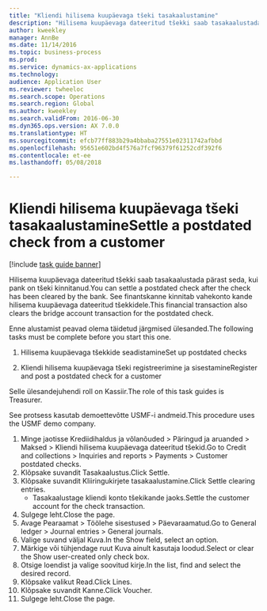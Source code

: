 ```yaml
--- 
title: "Kliendi hilisema kuupäevaga tšeki tasakaalustamine"
description: "Hilisema kuupäevaga dateeritud tšekki saab tasakaalustada pärast seda, kui pank on tšeki kinnitanud."
author: kweekley
manager: AnnBe
ms.date: 11/14/2016
ms.topic: business-process
ms.prod: 
ms.service: dynamics-ax-applications
ms.technology: 
audience: Application User
ms.reviewer: twheeloc
ms.search.scope: Operations
ms.search.region: Global
ms.author: kweekley
ms.search.validFrom: 2016-06-30
ms.dyn365.ops.version: AX 7.0.0
ms.translationtype: HT
ms.sourcegitcommit: efcb77ff883b29a4bbaba27551e02311742afbbd
ms.openlocfilehash: 95651e602bd4f576a7fcf96379f61252cdf392f6
ms.contentlocale: et-ee
ms.lasthandoff: 05/08/2018

---
```

# <a name="settle-a-postdated-check-from-a-customer"></a><span data-ttu-id="002f3-103">Kliendi hilisema kuupäevaga tšeki tasakaalustamine</span><span class="sxs-lookup"><span data-stu-id="002f3-103">Settle a postdated check from a customer</span></span>

[!include [task guide banner](../../includes/task-guide-banner.md)]

<span data-ttu-id="002f3-104">Hilisema kuupäevaga dateeritud tšekki saab tasakaalustada pärast seda, kui pank on tšeki kinnitanud.</span><span class="sxs-lookup"><span data-stu-id="002f3-104">You can settle a postdated check after the check has been cleared by the bank.</span></span> <span data-ttu-id="002f3-105">See finantskanne kinnitab vahekonto kande hilisema kuupäevaga dateeritud tšekkidele.</span><span class="sxs-lookup"><span data-stu-id="002f3-105">This financial transaction also clears the bridge account transaction for the postdated check.</span></span> 

<span data-ttu-id="002f3-106">Enne alustamist peavad olema täidetud järgmised ülesanded.</span><span class="sxs-lookup"><span data-stu-id="002f3-106">The following tasks must be complete before you start this one.</span></span>

1) <span data-ttu-id="002f3-107">Hilisema kuupäevaga tšekkide seadistamine</span><span class="sxs-lookup"><span data-stu-id="002f3-107">Set up postdated checks</span></span>

2) <span data-ttu-id="002f3-108">Kliendi hilisema kuupäevaga tšeki registreerimine ja sisestamine</span><span class="sxs-lookup"><span data-stu-id="002f3-108">Register and post a postdated check for a customer</span></span> 



<span data-ttu-id="002f3-109">Selle ülesandejuhendi roll on Kassiir.</span><span class="sxs-lookup"><span data-stu-id="002f3-109">The role of this task guides is Treasurer.</span></span>



<span data-ttu-id="002f3-110">See protsess kasutab demoettevõtte USMF-i andmeid.</span><span class="sxs-lookup"><span data-stu-id="002f3-110">This procedure uses the USMF demo company.</span></span>

1. <span data-ttu-id="002f3-111">Minge jaotisse Krediidihaldus ja võlanõuded > Päringud ja aruanded > Maksed > Kliendi hilisema kuupäevaga dateeritud tšekid.</span><span class="sxs-lookup"><span data-stu-id="002f3-111">Go to Credit and collections > Inquiries and reports > Payments > Customer postdated checks.</span></span>
2. <span data-ttu-id="002f3-112">Klõpsake suvandit Tasakaalustus.</span><span class="sxs-lookup"><span data-stu-id="002f3-112">Click Settle.</span></span>
3. <span data-ttu-id="002f3-113">Klõpsake suvandit Kliiringukirjete tasakaalustamine.</span><span class="sxs-lookup"><span data-stu-id="002f3-113">Click Settle clearing entries.</span></span>
    * <span data-ttu-id="002f3-114">Tasakaalustage kliendi konto tšekikande jaoks.</span><span class="sxs-lookup"><span data-stu-id="002f3-114">Settle the customer account for the check transaction.</span></span>  
4. <span data-ttu-id="002f3-115">Sulgege leht.</span><span class="sxs-lookup"><span data-stu-id="002f3-115">Close the page.</span></span>
5. <span data-ttu-id="002f3-116">Avage Pearaamat > Töölehe sisestused > Päevaraamatud.</span><span class="sxs-lookup"><span data-stu-id="002f3-116">Go to General ledger > Journal entries > General journals.</span></span>
6. <span data-ttu-id="002f3-117">Valige suvand väljal Kuva.</span><span class="sxs-lookup"><span data-stu-id="002f3-117">In the Show field, select an option.</span></span>
7. <span data-ttu-id="002f3-118">Märkige või tühjendage ruut Kuva ainult kasutaja loodud.</span><span class="sxs-lookup"><span data-stu-id="002f3-118">Select or clear the Show user-created only check box.</span></span>
8. <span data-ttu-id="002f3-119">Otsige loendist ja valige soovitud kirje.</span><span class="sxs-lookup"><span data-stu-id="002f3-119">In the list, find and select the desired record.</span></span>
9. <span data-ttu-id="002f3-120">Klõpsake valikut Read.</span><span class="sxs-lookup"><span data-stu-id="002f3-120">Click Lines.</span></span>
10. <span data-ttu-id="002f3-121">Klõpsake suvandit Kanne.</span><span class="sxs-lookup"><span data-stu-id="002f3-121">Click Voucher.</span></span>
11. <span data-ttu-id="002f3-122">Sulgege leht.</span><span class="sxs-lookup"><span data-stu-id="002f3-122">Close the page.</span></span>


